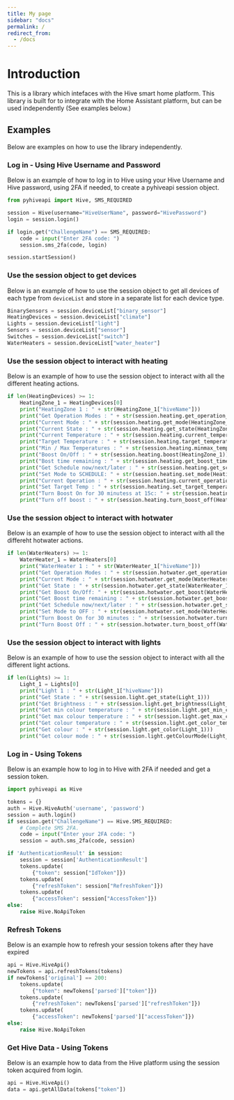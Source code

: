 ```yaml
---
title: My page
sidebar: "docs"
permalink: /
redirect_from:
  - /docs
---
```



# Introduction
This is a library which intefaces with the Hive smart home platform. 
This library is built for to integrate with the Home Assistant platform,
but can be used independently (See examples below.)


## Examples
Below are examples on how to use the library independently.


### Log in - Using Hive Username and Password
Below is an example of how to log in to Hive using your Hive Username and Hive password, using 2FA if needed, to create a pyhiveapi session object.

```Python
from pyhiveapi import Hive, SMS_REQUIRED

session = Hive(username="HiveUserName", password="HivePassword")
login = session.login()

if login.get("ChallengeName") == SMS_REQUIRED:
    code = input("Enter 2FA code: ")
    session.sms_2fa(code, login)

session.startSession()
```


### Use the session object to get devices
Below is an example of how to use the session object to get all devices of each type from `deviceList` and store in a separate list for each device type.

```Python
BinarySensors = session.deviceList["binary_sensor"]
HeatingDevices = session.deviceList["climate"]
Lights = session.deviceList["light"]
Sensors = session.deviceList["sensor"]
Switches = session.deviceList["switch"]
WaterHeaters = session.deviceList["water_heater"]
```


### Use the session object to interact with heating
Below is an example of how to use the session object to interact with all the different heating actions.

```Python
if len(HeatingDevices) >= 1:
    HeatingZone_1 = HeatingDevices[0]
    print("HeatingZone 1 : " + str(HeatingZone_1["hiveName"]))
    print("Get Operation Modes : " + str(session.heating.get_operation_modes()))
    print("Current Mode : " + str(session.heating.get_mode(HeatingZone_1)))
    print("Current State : " + str(session.heating.get_state(HeatingZone_1)))
    print("Current Temperature : " + str(session.heating.current_temperature(HeatingZone_1)))
    print("Target Temperature : " + str(session.heating.target_temperature(HeatingZone_1)))
    print("Min / Max Temperatures : " + str(session.heating.minmax_temperatures(HeatingZone_1)))
    print("Boost On/Off : " + str(session.heating.boost(HeatingZone_1)))
    print("Bost time remaining : " + str(session.heating.get_boost_time(HeatingZone_1)))    
    print("Get Schedule now/next/later : " + str(session.heating.get_schedule_now_next_later(HeatingZone_1)))
    print("Set Mode to SCHEDULE: " + str(session.heating.set_mode(HeatingZone_1, "SCHEDULE")))
    print("Current Operation : " + str(session.heating.current_operation(HeatingZone_1)))
    print("Set Target Temp : " + str(session.heating.set_target_temperature(HeatingZone_1, 15)))
    print("Turn Boost On for 30 minutess at 15c: " + str(session.heating.turn_boost_on(HeatingZone_1, 30, 15)))
    print("Turn off boost : " + str(session.heating.turn_boost_off(HeatingZone_1)))
```


### Use the session object to interact with hotwater
Below is an example of how to use the session object to interact with all the differeht hotwater actions.

```Python
if len(WaterHeaters) >= 1:
    WaterHeater_1 = WaterHeaters[0]
    print("WaterHeater 1 : " + str(WaterHeater_1["hiveName"]))
    print("Get Operation Modes : " + str(session.hotwater.get_operation_modes()))
    print("Current Mode : " + str(session.hotwater.get_mode(WaterHeater_1)))
    print("Get State : " + str(session.hotwater.get_state(WaterHeater_1)))
    print("Get Boost On/Off: " + str(session.hotwater.get_boost(WaterHeater_1)))
    print("Get Boost time remaining : " + str(session.hotwater.get_boost_time(WaterHeater_1)))
    print("Get Schedule now/next/later : " + str(session.hotwater.get_schedule_now_next_later(WaterHeater_1)))
    print("Set Mode to OFF : " + str(session.hotwater.set_mode(WaterHeater_1, "OFF")))
    print("Turn Boost On for 30 minutes : " + str(session.hotwater.turn_boost_on(WaterHeater_1, 30)))
    print("Turn Boost Off : " + str(session.hotwater.turn_boost_off(WaterHeater_1)))
```

### Use the session object to interact with lights
Below is an example of how to use the session object to interact with all the different light actions.

```Python
if len(Lights) >= 1:
    Light_1 = Lights[0]
    print("Light 1 : " + str(Light_1["hiveName"]))
    print("Get State : " + str(session.light.get_state(Light_1)))
    print("Get Brightness : " + str(session.light.get_brightness(Light_1)))
    print("Get min colour temperature : " + str(session.light.get_min_color_temp(Light_1)))
    print("Get max colour temperature : " + str(session.light.get_max_color_temp(Light_1)))
    print("Get colour temperature : " + str(session.light.get_color_temp(Light_1)))
    print("Get colour : " + str(session.light.get_color(Light_1)))
    print("Get colour mode : " + str(session.light.getColourMode(Light_1)))
```


### Log in - Using Tokens
Below is an example how to log in to Hive with 2FA if needed
and get a session token.

```Python
import pyhiveapi as Hive

tokens = {}
auth = Hive.HiveAuth('username', 'password')
session = auth.login()
if session.get("ChallengeName") == Hive.SMS_REQUIRED:
    # Complete SMS 2FA.
    code = input("Enter your 2FA code: ")
    session = auth.sms_2fa(code, session)

if 'AuthenticationResult' in session:
    session = session['AuthenticationResult']
    tokens.update(
        {"token": session["IdToken"]})
    tokens.update(
        {"refreshToken": session["RefreshToken"]})
    tokens.update(
        {"accessToken": session["AccessToken"]})
else:
    raise Hive.NoApiToken
```

### Refresh Tokens
Below is an example how to refresh your session tokens 
after they have expired

```Python
api = Hive.HiveApi()
newTokens = api.refreshTokens(tokens)
if newTokens['original'] == 200:
    tokens.update(
        {"token": newTokens['parsed']["token"]})
    tokens.update(
        {"refreshToken": newTokens['parsed']["refreshToken"]})
    tokens.update(
        {"accessToken": newTokens['parsed']["accessToken"]})
else:
    raise Hive.NoApiToken
```

### Get Hive Data - Using Tokens
Below is an example how to data from the Hive platform 
using the session token acquired from login.

```Python
api = Hive.HiveApi()
data = api.getAllData(tokens["token"])
```
